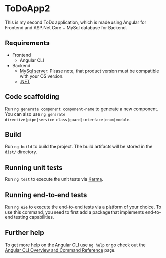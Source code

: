 # ToDoApp2

This is my second ToDo application, which is made using Angular for Frontend and ASP.Net Core + MySql database for Backend. 

## Requirements

* Frontend
  * Angular CLI
* Backend
  * [MySql server](https://downloads.mysql.com/archives/community/): Please note, that product version must be compatible with your OS version.
  * [.NET](https://dotnet.microsoft.com/en-us/download)

## Code scaffolding

Run `ng generate component component-name` to generate a new component. You can also use `ng generate directive|pipe|service|class|guard|interface|enum|module`.

## Build

Run `ng build` to build the project. The build artifacts will be stored in the `dist/` directory.

## Running unit tests

Run `ng test` to execute the unit tests via [Karma](https://karma-runner.github.io).

## Running end-to-end tests

Run `ng e2e` to execute the end-to-end tests via a platform of your choice. To use this command, you need to first add a package that implements end-to-end testing capabilities.

## Further help

To get more help on the Angular CLI use `ng help` or go check out the [Angular CLI Overview and Command Reference](https://angular.io/cli) page.

